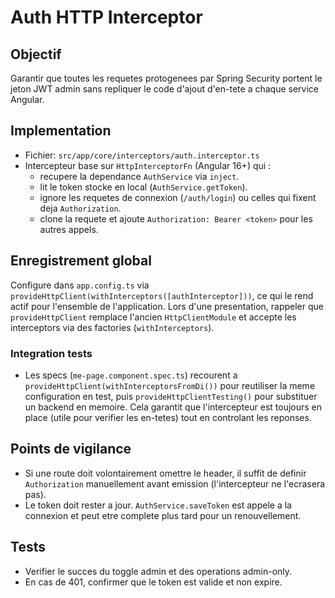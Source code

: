 # Auth HTTP Interceptor

## Objectif
Garantir que toutes les requetes protogenees par Spring Security portent le jeton JWT admin sans repliquer le code d'ajout d'en-tete a chaque service Angular.

## Implementation
- Fichier: `src/app/core/interceptors/auth.interceptor.ts`
- Intercepteur base sur `HttpInterceptorFn` (Angular 16+) qui :
  - recupere la dependance `AuthService` via `inject`. 
  - lit le token stocke en local (`AuthService.getToken`).
  - ignore les requetes de connexion (`/auth/login`) ou celles qui fixent deja `Authorization`.
  - clone la requete et ajoute `Authorization: Bearer <token>` pour les autres appels.

## Enregistrement global
Configure dans `app.config.ts` via `provideHttpClient(withInterceptors([authInterceptor]))`, ce qui le rend actif pour l'ensemble de l'application. Lors d'une presentation, rappeler que `provideHttpClient` remplace l'ancien `HttpClientModule` et accepte les interceptors via des factories (`withInterceptors`).

### Integration tests
- Les specs (`me-page.component.spec.ts`) recourent a `provideHttpClient(withInterceptorsFromDi())` pour reutiliser la meme configuration en test, puis `provideHttpClientTesting()` pour substituer un backend en memoire. Cela garantit que l'intercepteur est toujours en place (utile pour verifier les en-tetes) tout en controlant les reponses.

## Points de vigilance
- Si une route doit volontairement omettre le header, il suffit de definir `Authorization` manuellement avant emission (l'intercepteur ne l'ecrasera pas).
- Le token doit rester a jour. `AuthService.saveToken` est appele a la connexion et peut etre complete plus tard pour un renouvellement.

## Tests
- Verifier le succes du toggle admin et des operations admin-only.
- En cas de 401, confirmer que le token est valide et non expire.

